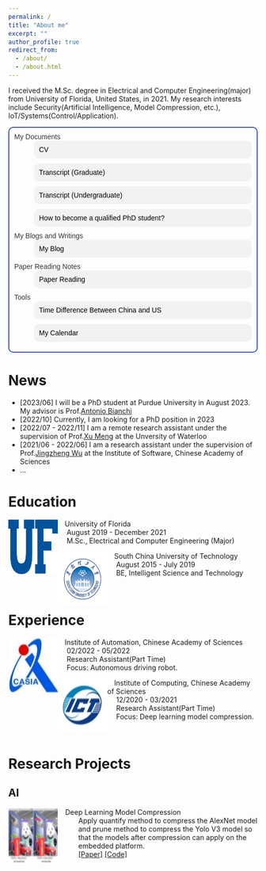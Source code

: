 ```yaml
---
permalink: /
title: "About me"
excerpt: ""
author_profile: true
redirect_from: 
  - /about/
  - /about.html
---
```


I received the M.Sc. degree in Electrical and Computer Engineering(major) from University of Florida, United States, in 2021. My research interests include Security(Artificial Intelligence, Model Compression, etc.), IoT/Systems(Control/Application).  
<dl style="font-family: Arial, sans-serif; font-size: 14px;color: #333; text-align: left; border: 2px solid #3f51b5; padding: 10px; border-radius: 10px;">
  <dt>My Documents</dt>
  <dd class="link" style="background-color: #f2f2f2; border-radius: 10px; margin-bottom: 10px; padding: 10px;">
    <a href="./files/CV_Research.pdf" style="color: black; text-decoration: none;">CV</a>
  </dd>
  <dd class="link" style="background-color: #f2f2f2; border-radius: 10px; margin-bottom: 10px; padding: 10px;">
    <a href="./files/transcript_graduate.pdf" style="color: black; text-decoration: none;">Transcript (Graduate)</a>
  </dd>
  <dd class="link" style="background-color: #f2f2f2; border-radius: 10px; margin-bottom: 10px; padding: 10px;">
    <a href="./files/transcript_undergraduate.pdf" style="color: black; text-decoration: none;">Transcript (Undergraduate)</a>
  </dd>
  <dd class="link" style="background-color: #f2f2f2; border-radius: 10px; margin-bottom: 10px; padding: 10px;">
    <a href="https://huxiao1.github.io/PhD.html" style="color: black; text-decoration: none;">How to become a qualified PhD student?</a>
  </dd>
  <dt>My Blogs and Writings</dt>
  <dd class="link" style="background-color: #f2f2f2; border-radius: 10px; margin-bottom: 10px; padding: 10px;">
    <a href="https://github.com/huxiao1/Blog" style="color: black; text-decoration: none;">My Blog</a>
  </dd>
  <dt>Paper Reading Notes</dt>
  <dd class="link" style="background-color: #f2f2f2; border-radius: 10px; margin-bottom: 10px; padding: 10px;">
    <a href="https://github.com/huxiao1/Paper" style="color: black; text-decoration: none;">Paper Reading</a>
  </dd>
  <dt>Tools</dt>
  <dd class="link" style="background-color: #f2f2f2; border-radius: 10px; margin-bottom: 10px; padding: 10px;">
    <a href="../time_diff.html" style="color: black; text-decoration: none;">Time Difference Between China and US</a>
  </dd>
  <dd class="link" style="background-color: #f2f2f2; border-radius: 10px; margin-bottom: 10px; padding: 10px;">
    <a href="../test.html" style="color: black; text-decoration: none;">My Calendar</a>
  </dd>
  <!--
  <dd class="link" style="background-color: #f2f2f2; border-radius: 10px; margin-bottom: 10px; padding: 10px;">
    <a href="../gpt/index.html" style="color: black; text-decoration: none;">My GPT</a>
  </dd>
  -->
</dl>

<script>
  const links = document.querySelectorAll(".link");

  links.forEach(link => {
    link.addEventListener("mouseenter", function() {
      this.style.color = "red";
      this.style.fontSize = "20px";
      this.style.transform = "scale(1.01)";
    });
    link.addEventListener("mouseleave", function() {
      this.style.color = "blue";
      this.style.fontSize = "14px";
      this.style.transform = "scale(1)";
    });
  });
</script>

News
======
<ul>
  <li>[2023/06] I will be a PhD student at Purdue University in August 2023. My advisor is Prof.<a href="http://antoniobianchi.me/">Antonio Bianchi</a></li>
  <li>[2022/10] Currently, I am looking for a PhD position in 2023</li>
  <li>[2022/07 - 2022/11] I am a remote research assistant under the supervision of Prof.<a href="https://cs.uwaterloo.ca/~m285xu/">Xu Meng</a> at the Unversity of Waterloo</li>
  <li>[2021/06 - 2022/06] I am a research assistant under the supervision of Prof.<a href="https://people.ucas.ac.cn/~jingzheng">Jingzheng Wu</a> at the Institute of Software, Chinese Academy of Sciences</li>
  <li>...</li>
</ul>


Education
======
<!-- <dl>
<dt>
  <img src="../images/purdue.png" width="100" height="110" alt="ufl" align="left">
</dt>
<dt>  Purdue University West Lafayette</dt>
<dd>&nbsp;  August 2023 - Now</dd>
<dd>&nbsp;  Phd, Computer Science</dd>
</dl> -->

<dl>
<dt>
  <img src="../images/ufl.png" width="100" height="110" alt="ufl" align="left">
</dt>
<dt>  University of Florida</dt>
<dd>&nbsp;  August 2019 - December 2021</dd>
<dd>&nbsp;  M.Sc., Electrical and Computer Engineering (Major)</dd>
</dl>

<dl>
<dt>
  <img src="../images/scut.jpeg" width="100" height="110" alt="ecjtu" align="left">
</dt>
<dt>  South China University of Technology</dt>
<dd>&nbsp;  August 2015 - July 2019</dd>
<dd>&nbsp;  BE, Intelligent Science and Technology</dd>
</dl>

<br/>


Experience
======
<!-- <dl>
<dt>
  <img src="../images/waterloo.jpg" width="100" height="110" alt="WATERLOO" align="left">
</dt>
<dt>  Cheriton School of Computer Science at the University of Waterloo</dt>
<dd>&nbsp;  07/2022 - 11/2022</dd>
<dd>&nbsp;  Research Assistant(Part Time)</dd>
<dd>&nbsp;  Focus: System Security.</dd>
</dl> -->

<dl>
<dt>
  <img src="../images/CASIA.jpg" width="100" height="110" alt="CASIA" align="left">
</dt>
<dt>  Institute of Automation, Chinese Academy of Sciences</dt>
<dd>&nbsp;  02/2022 - 05/2022</dd>
<dd>&nbsp;  Research Assistant(Part Time)</dd>
<dd>&nbsp;  Focus: Autonomous driving robot.</dd>
</dl>
<!-- 
<dl>
<dt>
  <img src="../images/ISCAS.jpg" width="100" height="110" alt="ISCAS" align="left">
</dt>
<dt>  Institute of Software, Chinese Academy of Sciences</dt>
<dd>&nbsp;  05/2021 - 05/2022</dd>
<dd>&nbsp;  Research Assistant(Full Time)</dd>
<dd>&nbsp;  Focus: Robot systems security and PLC communication security.</dd>
</dl> -->

<dl>
<dt>
  <img src="../images/ICT.jpg" width="100" height="110" alt="ICT" align="left">
</dt>
<dt>  Institute of Computing, Chinese Academy of Sciences</dt>
<dd>&nbsp;  12/2020 - 03/2021</dd>
<dd>&nbsp;  Research Assistant(Part Time)</dd>
<dd>&nbsp;  Focus: Deep learning model compression.</dd>
</dl>
<!-- 
<dl>
<dt>
  <img src="../images/CASIA.jpg" width="100" height="110" alt="CASIA" align="left">
</dt>
<dt>  Institute of Automation, Chinese Academy of Sciences</dt>
<dd>&nbsp;  02/2018 - 04/2018</dd>
<dd>&nbsp;  Research Assistant(Full Time)</dd>
<dd>&nbsp;  Focus: PLC communication&control.</dd>
</dl> -->

<br/>

Research Projects
======

<!-- System
------
<dl>
<dt>
  <img src="../images/HuOS.png" width="100" height="110" alt="OS" align="left">
</dt>
<dt style="text-align: left; padding-left: 115px;">A Hybird-Mode Kernel Designed By Me</dt>
<dd style="text-align: left; padding-left: 101.5px;">Onging...</dd>
<dd style="text-align: left; padding-left: 101.5px;"><a href="https://github.com/huxiao1/HuOS">[Link]</a></dd>
</dl> -->

<!-- Communication & Control
------
<dl>
<dt>
  <img src="../images/modbus.png" width="100" height="110" alt="modbus" align="left">
</dt>
<dt style="text-align: left; padding-left: 115px;">Double Layer Network Communication Based On Modbus Protocol</dt>
<dd style="text-align: left; padding-left: 101.5px;">Adopt double layer control protocol(Modebus/TCP & Modbus/RTU) to control the motor and large number of lights and fans.</dd>
<dd style="text-align: left; padding-left: 101.5px;"><a href="http://www.cnki.com.cn/Article/CJFDTotal-DGJY201816010.htm">[Paper]</a>&nbsp;<a href="https://github.com/huxiao1/modbus.git">[Code]</a></dd>
</dl> -->

AI
------
<dl>
<dt>
  <img src="../images/compression.png" width="100" height="110" alt="compression" align="left">
</dt>
<dt style="text-align: left; padding-left: 115px;">Deep Learning Model Compression</dt>
<dd style="text-align: left; padding-left: 101.5px;">Apply quantify method to compress the AlexNet model and prune method to compress the Yolo V3 model so that the models after compression can apply on the embedded platform.</dd>
<dd style="text-align: left; padding-left: 101.5px;"><a href="https://iopscience.iop.org/article/10.1088/1742-6596/2078/1/012047/meta">[Paper]</a>&nbsp;<a href="https://github.com/huxiao1/ai.git">[Code]</a></dd>
</dl>

<!-- Security
------
<dl>
<dt>
  <img src="../images/security.jpg" width="100" height="110" alt="security" align="left">
</dt>
<dt style="text-align: left; padding-left: 115px;">Robots Systems Security</dt>
<dd style="text-align: left; padding-left: 101.5px;">Develop agent programs on Vxworks, QNX, SylixOS and Linux robot systems to get the vulnerabilities and system informations.</dd>
<dd style="text-align: left; padding-left: 101.5px;"><a href="#">[Not Open Sourced]</a></dd>
</dl> -->
